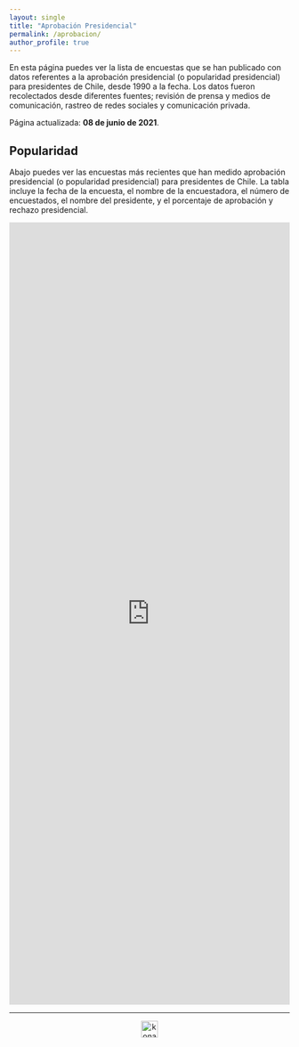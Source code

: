 ```yaml
---
layout: single
title: "Aprobación Presidencial"
permalink: /aprobacion/
author_profile: true
---
```


En esta página puedes ver la lista de encuestas que se han publicado con datos referentes a la aprobación presidencial (o popularidad presidencial) para presidentes de Chile, desde 1990 a la fecha. Los datos fueron recolectados desde diferentes fuentes; revisión de prensa y medios de comunicación, rastreo de redes sociales y comunicación privada.

Página actualizada: **08 de junio de 2021**.


## Popularidad

Abajo puedes ver las encuestas más recientes que han medido aprobación presidencial (o popularidad presidencial) para presidentes de Chile. La tabla incluye la fecha de la encuesta, el nombre de la encuestadora, el número de encuestados, el nombre del presidente, y el porcentaje de aprobación y rechazo presidencial.

<iframe title="" aria-label="table" id="datawrapper-chart-HuPsp" src="https://datawrapper.dwcdn.net/HuPsp/4/" scrolling="no" frameborder="0" style="width: 0; min-width: 100% !important; border: none;" height="1406"></iframe><script type="text/javascript">!function(){"use strict";window.addEventListener("message",(function(e){if(void 0!==e.data["datawrapper-height"]){var t=document.querySelectorAll("iframe");for(var a in e.data["datawrapper-height"])for(var r=0;r<t.length;r++){if(t[r].contentWindow===e.source)t[r].style.height=e.data["datawrapper-height"][a]+"px"}}}))}();
</script>

---

<!-- NES -->
<script src="/js/topsecret.js"></script>


<!-- NES -->
<style>
.aligncenter {
    text-align: center;
}
</style>
<p class="aligncenter">
    <img src="/images/nes.png" width="30" height="30" alt="konami" />
</p>


<!-- Favicon -->
<link rel="apple-touch-icon" sizes="180x180" href="/apple-touch-icon.png">
<link rel="icon" type="image/png" sizes="32x32" href="/favicon-32x32.png">
<link rel="icon" type="image/png" sizes="16x16" href="/favicon-16x16.png">
<link rel="manifest" href="/site.webmanifest">
<link rel="mask-icon" href="/safari-pinned-tab.svg" color="#5bbad5">
<meta name="msapplication-TileColor" content="#b91d47">
<meta name="theme-color" content="#ffffff">
